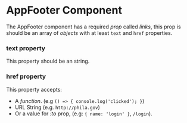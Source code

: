 # AppFooter Component

The AppFooter component has a required *prop* called *links*, this prop is should be an array of *objects* with at least `text` and `href` properties.

### text property
This property should be an string.

### href property
This property accepts:

* A *function*. (e.g `() => { console.log('clicked'); }`)
* URL String (e.g. `http://phila.gov`)
* Or a value for _<router-link>_ _:to_ prop, (e.g: `{ name: 'login' }`, `/login`).
